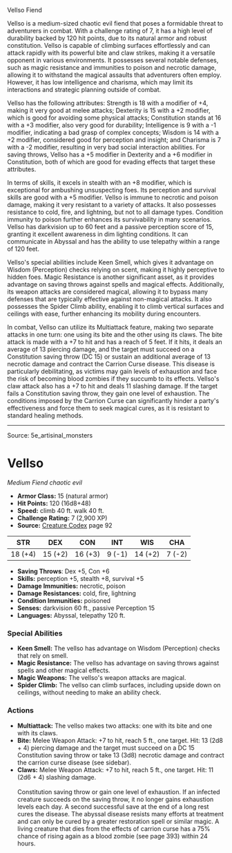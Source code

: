 <MonsterName/>Vellso</MonsterName>
<CreatureType/>Fiend</CreatureType>

<summary>Vellso is a medium-sized chaotic evil fiend that poses a formidable threat to adventurers in combat. With a challenge rating of 7, it has a high level of durability backed by 120 hit points, due to its natural armor and robust constitution. Vellso is capable of climbing surfaces effortlessly and can attack rapidly with its powerful bite and claw strikes, making it a versatile opponent in various environments. It possesses several notable defenses, such as magic resistance and immunities to poison and necrotic damage, allowing it to withstand the magical assaults that adventurers often employ. However, it has low intelligence and charisma, which may limit its interactions and strategic planning outside of combat. </summary>

<detail>

Vellso has the following attributes: Strength is 18 with a modifier of +4, making it very good at melee attacks; Dexterity is 15 with a +2 modifier, which is good for avoiding some physical attacks; Constitution stands at 16 with a +3 modifier, also very good for durability; Intelligence is 9 with a -1 modifier, indicating a bad grasp of complex concepts; Wisdom is 14 with a +2 modifier, considered good for perception and insight; and Charisma is 7 with a -2 modifier, resulting in very bad social interaction abilities. For saving throws, Vellso has a +5 modifier in Dexterity and a +6 modifier in Constitution, both of which are good for evading effects that target these attributes. 

In terms of skills, it excels in stealth with an +8 modifier, which is exceptional for ambushing unsuspecting foes. Its perception and survival skills are good with a +5 modifier. Vellso is immune to necrotic and poison damage, making it very resistant to a variety of attacks. It also possesses resistance to cold, fire, and lightning, but not to all damage types. Condition immunity to poison further enhances its survivability in many scenarios. Vellso has darkvision up to 60 feet and a passive perception score of 15, granting it excellent awareness in dim lighting conditions. It can communicate in Abyssal and has the ability to use telepathy within a range of 120 feet.

Vellso's special abilities include Keen Smell, which gives it advantage on Wisdom (Perception) checks relying on scent, making it highly perceptive to hidden foes. Magic Resistance is another significant asset, as it provides advantage on saving throws against spells and magical effects. Additionally, its weapon attacks are considered magical, allowing it to bypass many defenses that are typically effective against non-magical attacks. It also possesses the Spider Climb ability, enabling it to climb vertical surfaces and ceilings with ease, further enhancing its mobility during encounters.

In combat, Vellso can utilize its Multiattack feature, making two separate attacks in one turn: one using its bite and the other using its claws. The bite attack is made with a +7 to hit and has a reach of 5 feet. If it hits, it deals an average of 13 piercing damage, and the target must succeed on a Constitution saving throw (DC 15) or sustain an additional average of 13 necrotic damage and contract the Carrion Curse disease. This disease is particularly debilitating, as victims may gain levels of exhaustion and face the risk of becoming blood zombies if they succumb to its effects. Vellso's claw attack also has a +7 to hit and deals 11 slashing damage. If the target fails a Constitution saving throw, they gain one level of exhaustion. The conditions imposed by the Carrion Curse can significantly hinder a party's effectiveness and force them to seek magical cures, as it is resistant to standard healing methods.</detail>



---

Source: 5e_artisinal_monsters

# Vellso

*Medium* *Fiend* *chaotic evil*

- **Armor Class:** 15 (natural armor)
- **Hit Points:** 120 (16d8+48)
- **Speed:** climb 40 ft. walk 40 ft.
- **Challenge Rating:** 7 (2,900 XP)
- **Source:** [Creature Codex](https://koboldpress.com/kpstore/product/creature-codex-for-5th-edition-dnd) page 92

| STR | DEX | CON | INT | WIS | CHA |
| --- | --- | --- | --- | --- | --- |
| 18 (+4) | 15 (+2) | 16 (+3) | 9 (-1) | 14 (+2) | 7 (-2) |

- **Saving Throws**: Dex +5, Con +6
- **Skills:** perception +5, stealth +8, survival +5
- **Damage Immunities:** necrotic, poison
- **Damage Resistances:** cold, fire, lightning
- **Condition Immunities:** poisoned
- **Senses:** darkvision 60 ft., passive Perception 15
- **Languages:** Abyssal, telepathy 120 ft.

### Special Abilities

- **Keen Smell:** The vellso has advantage on Wisdom (Perception) checks that rely on smell.
- **Magic Resistance:** The vellso has advantage on saving throws against spells and other magical effects.
- **Magic Weapons:** The vellso's weapon attacks are magical.
- **Spider Climb:** The vellso can climb surfaces, including upside down on ceilings, without needing to make an ability check.

### Actions

- **Multiattack:** The vellso makes two attacks: one with its bite and one with its claws.
- **Bite:** Melee Weapon Attack: +7 to hit, reach 5 ft., one target. Hit: 13 (2d8 + 4) piercing damage and the target must succeed on a DC 15 Constitution saving throw or take 13 (3d8) necrotic damage and contract the carrion curse disease (see sidebar).
- **Claws:** Melee Weapon Attack: +7 to hit, reach 5 ft., one target. Hit: 11 (2d6 + 4) slashing damage.<br><br>Constitution saving throw or gain one level of exhaustion. If an infected creature succeeds on the saving throw, it no longer gains exhaustion levels each day. A second successful save at the end of a long rest cures the disease. The abyssal disease resists many efforts at treatment and can only be cured by a greater restoration spell or similar magic. A living creature that dies from the effects of carrion curse has a 75% chance of rising again as a blood zombie (see page 393) within 24 hours.




